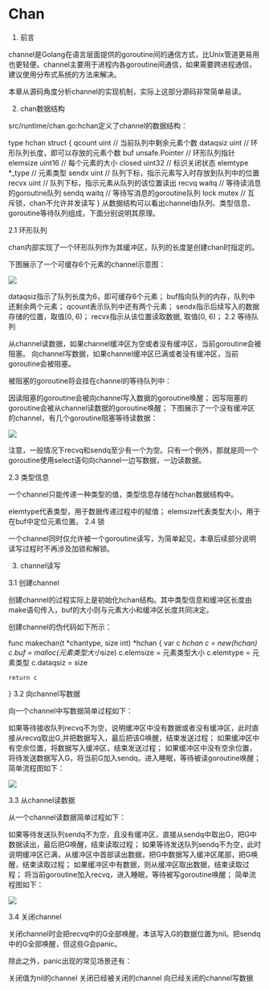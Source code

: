 # Chan

1. 前言

channel是Golang在语言层面提供的goroutine间的通信方式，比Unix管道更易用也更轻便。channel主要用于进程内各goroutine间通信，如果需要跨进程通信，建议使用分布式系统的方法来解决。

本章从源码角度分析channel的实现机制，实际上这部分源码非常简单易读。

2. chan数据结构

src/runtime/chan.go:hchan定义了channel的数据结构：

type hchan struct {
	qcount   uint           // 当前队列中剩余元素个数
	dataqsiz uint           // 环形队列长度，即可以存放的元素个数
	buf      unsafe.Pointer // 环形队列指针
	elemsize uint16         // 每个元素的大小
	closed   uint32	        // 标识关闭状态
	elemtype *_type         // 元素类型
	sendx    uint           // 队列下标，指示元素写入时存放到队列中的位置
	recvx    uint           // 队列下标，指示元素从队列的该位置读出
	recvq    waitq          // 等待读消息的goroutine队列
	sendq    waitq          // 等待写消息的goroutine队列
	lock mutex              // 互斥锁，chan不允许并发读写
}
从数据结构可以看出channel由队列、类型信息、goroutine等待队列组成，下面分别说明其原理。

2.1 环形队列

chan内部实现了一个环形队列作为其缓冲区，队列的长度是创建chan时指定的。

下图展示了一个可缓存6个元素的channel示意图：

![](https://tva1.sinaimg.cn/large/008eGmZEgy1gn17p9dfwqj30dz07fwep.jpg)

dataqsiz指示了队列长度为6，即可缓存6个元素；
buf指向队列的内存，队列中还剩余两个元素；
qcount表示队列中还有两个元素；
sendx指示后续写入的数据存储的位置，取值[0, 6)；
recvx指示从该位置读取数据, 取值[0, 6)；
2.2 等待队列

从channel读数据，如果channel缓冲区为空或者没有缓冲区，当前goroutine会被阻塞。
向channel写数据，如果channel缓冲区已满或者没有缓冲区，当前goroutine会被阻塞。

被阻塞的goroutine将会挂在channel的等待队列中：

因读阻塞的goroutine会被向channel写入数据的goroutine唤醒；
因写阻塞的goroutine会被从channel读数据的goroutine唤醒；
下图展示了一个没有缓冲区的channel，有几个goroutine阻塞等待读数据：

![](https://tva1.sinaimg.cn/large/008eGmZEgy1gn17pk9rk4j30bl08lglr.jpg)

注意，一般情况下recvq和sendq至少有一个为空。只有一个例外，那就是同一个goroutine使用select语句向channel一边写数据，一边读数据。

2.3 类型信息

一个channel只能传递一种类型的值，类型信息存储在hchan数据结构中。

elemtype代表类型，用于数据传递过程中的赋值；
elemsize代表类型大小，用于在buf中定位元素位置。
2.4 锁

一个channel同时仅允许被一个goroutine读写，为简单起见，本章后续部分说明读写过程时不再涉及加锁和解锁。

3. channel读写

3.1 创建channel

创建channel的过程实际上是初始化hchan结构。其中类型信息和缓冲区长度由make语句传入，buf的大小则与元素大小和缓冲区长度共同决定。

创建channel的伪代码如下所示：

func makechan(t *chantype, size int) *hchan {
	var c *hchan
	c = new(hchan)
	c.buf = malloc(元素类型大小*size)
	c.elemsize = 元素类型大小
	c.elemtype = 元素类型
	c.dataqsiz = size

	return c
}
3.2 向channel写数据

向一个channel中写数据简单过程如下：

如果等待接收队列recvq不为空，说明缓冲区中没有数据或者没有缓冲区，此时直接从recvq取出G,并把数据写入，最后把该G唤醒，结束发送过程；
如果缓冲区中有空余位置，将数据写入缓冲区，结束发送过程；
如果缓冲区中没有空余位置，将待发送数据写入G，将当前G加入sendq，进入睡眠，等待被读goroutine唤醒；
简单流程图如下：

![](https://tva1.sinaimg.cn/large/008eGmZEgy1gn17pvksipj30dk0ftmxr.jpg)

3.3 从channel读数据

从一个channel读数据简单过程如下：

如果等待发送队列sendq不为空，且没有缓冲区，直接从sendq中取出G，把G中数据读出，最后把G唤醒，结束读取过程；
如果等待发送队列sendq不为空，此时说明缓冲区已满，从缓冲区中首部读出数据，把G中数据写入缓冲区尾部，把G唤醒，结束读取过程；
如果缓冲区中有数据，则从缓冲区取出数据，结束读取过程；
将当前goroutine加入recvq，进入睡眠，等待被写goroutine唤醒；
简单流程图如下：

![](https://tva1.sinaimg.cn/large/008eGmZEgy1gn17q5tt58j30gw0komy6.jpg)

3.4 关闭channel

关闭channel时会把recvq中的G全部唤醒，本该写入G的数据位置为nil。把sendq中的G全部唤醒，但这些G会panic。

除此之外，panic出现的常见场景还有：

关闭值为nil的channel
关闭已经被关闭的channel
向已经关闭的channel写数据